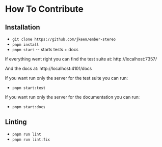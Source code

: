 # How To Contribute

## Installation

- `git clone https://github.com/jkeen/ember-stereo`
- `pnpm install`
- `pnpm start` -- starts tests + docs

If everything went right you can find the test suite at: http://localhost:7357/

And the docs at: http://localhost:4101/docs

If you want run only the server for the test suite you can run:
- `pnpm start:test`

If you want run only the server for the documentation you can run:
- `pnpm start:docs`

## Linting

- `pnpm run lint`
- `pnpm run lint:fix`

